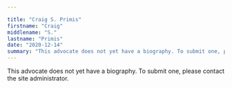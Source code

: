 ```yaml
---

title: "Craig S. Primis"
firstname: "Craig"
middlename: "S."
lastname: "Primis"
date: "2020-12-14"
summary: "This advocate does not yet have a biography. To submit one, please contact the site administrator."
---
```

This advocate does not yet have a biography. To submit one, please contact the site administrator.


